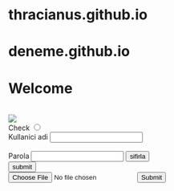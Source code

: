 # thracianus.github.io
# deneme.github.io
<html>
    <head>
    <title>
        Selamlar
    </title>
        <link rel="stylessheet" href="style.css"</link>
        </head

<body>
    <h1>Welcome</h1>
    <br>
    <img src="https://cdn.freecodecamp.org/curriculum/cat-photo-app/relaxing-cat.jpg">
    <br>
    Check
<input type="radio">
<br>
<form>
<label for="name">Kullanici adi</label>
<input type="text" id="name" name="name">
<br><br>
<label for="parola">Parola</label>
<input type="text" id="pass" name="parola">
<button type="reset">sifirla</button>
<br>
<input type="submit" value="submit"/>
    <br>
    <input type="file" id="myFile" name="filename">
  <input type="submit">


</form>
</body>




</html>

